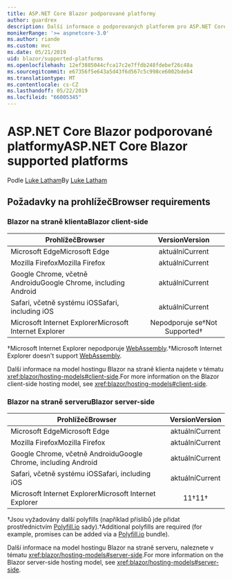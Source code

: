 ```yaml
---
title: ASP.NET Core Blazor podporované platformy
author: guardrex
description: Další informace o podporovaných platforem pro ASP.NET Core Blazor.
monikerRange: '>= aspnetcore-3.0'
ms.author: riande
ms.custom: mvc
ms.date: 05/21/2019
uid: blazor/supported-platforms
ms.openlocfilehash: 12ef3885044cfca17c2e7ffdb248fdebef26c48a
ms.sourcegitcommit: e67356f5e643a5d43f6d567c5c998ce6002bdeb4
ms.translationtype: MT
ms.contentlocale: cs-CZ
ms.lasthandoff: 05/22/2019
ms.locfileid: "66005345"
---
```

# <a name="aspnet-core-blazor-supported-platforms"></a><span data-ttu-id="5dbb9-103">ASP.NET Core Blazor podporované platformy</span><span class="sxs-lookup"><span data-stu-id="5dbb9-103">ASP.NET Core Blazor supported platforms</span></span>

<span data-ttu-id="5dbb9-104">Podle [Luke Latham](https://github.com/guardrex)</span><span class="sxs-lookup"><span data-stu-id="5dbb9-104">By [Luke Latham](https://github.com/guardrex)</span></span>

## <a name="browser-requirements"></a><span data-ttu-id="5dbb9-105">Požadavky na prohlížeč</span><span class="sxs-lookup"><span data-stu-id="5dbb9-105">Browser requirements</span></span>

### <a name="blazor-client-side"></a><span data-ttu-id="5dbb9-106">Blazor na straně klienta</span><span class="sxs-lookup"><span data-stu-id="5dbb9-106">Blazor client-side</span></span>

| <span data-ttu-id="5dbb9-107">Prohlížeč</span><span class="sxs-lookup"><span data-stu-id="5dbb9-107">Browser</span></span>                          | <span data-ttu-id="5dbb9-108">Version</span><span class="sxs-lookup"><span data-stu-id="5dbb9-108">Version</span></span>               |
| -------------------------------- | :-------------------: |
| <span data-ttu-id="5dbb9-109">Microsoft Edge</span><span class="sxs-lookup"><span data-stu-id="5dbb9-109">Microsoft Edge</span></span>                   | <span data-ttu-id="5dbb9-110">aktuální</span><span class="sxs-lookup"><span data-stu-id="5dbb9-110">Current</span></span>               |
| <span data-ttu-id="5dbb9-111">Mozilla Firefox</span><span class="sxs-lookup"><span data-stu-id="5dbb9-111">Mozilla Firefox</span></span>                  | <span data-ttu-id="5dbb9-112">aktuální</span><span class="sxs-lookup"><span data-stu-id="5dbb9-112">Current</span></span>               |
| <span data-ttu-id="5dbb9-113">Google Chrome, včetně Androidu</span><span class="sxs-lookup"><span data-stu-id="5dbb9-113">Google Chrome, including Android</span></span> | <span data-ttu-id="5dbb9-114">aktuální</span><span class="sxs-lookup"><span data-stu-id="5dbb9-114">Current</span></span>               |
| <span data-ttu-id="5dbb9-115">Safari, včetně systému iOS</span><span class="sxs-lookup"><span data-stu-id="5dbb9-115">Safari, including iOS</span></span>            | <span data-ttu-id="5dbb9-116">aktuální</span><span class="sxs-lookup"><span data-stu-id="5dbb9-116">Current</span></span>               |
| <span data-ttu-id="5dbb9-117">Microsoft Internet Explorer</span><span class="sxs-lookup"><span data-stu-id="5dbb9-117">Microsoft Internet Explorer</span></span>      | <span data-ttu-id="5dbb9-118">Nepodporuje se&dagger;</span><span class="sxs-lookup"><span data-stu-id="5dbb9-118">Not Supported&dagger;</span></span> |

<span data-ttu-id="5dbb9-119">&dagger;Microsoft Internet Explorer nepodporuje [WebAssembly](http://webassembly.org).</span><span class="sxs-lookup"><span data-stu-id="5dbb9-119">&dagger;Microsoft Internet Explorer doesn't support [WebAssembly](http://webassembly.org).</span></span>

<span data-ttu-id="5dbb9-120">Další informace na model hostingu Blazor na straně klienta najdete v tématu <xref:blazor/hosting-models#client-side>.</span><span class="sxs-lookup"><span data-stu-id="5dbb9-120">For more information on the Blazor client-side hosting model, see <xref:blazor/hosting-models#client-side>.</span></span>

### <a name="blazor-server-side"></a><span data-ttu-id="5dbb9-121">Blazor na straně serveru</span><span class="sxs-lookup"><span data-stu-id="5dbb9-121">Blazor server-side</span></span>

| <span data-ttu-id="5dbb9-122">Prohlížeč</span><span class="sxs-lookup"><span data-stu-id="5dbb9-122">Browser</span></span>                          | <span data-ttu-id="5dbb9-123">Version</span><span class="sxs-lookup"><span data-stu-id="5dbb9-123">Version</span></span>    |
| -------------------------------- | :--------: |
| <span data-ttu-id="5dbb9-124">Microsoft Edge</span><span class="sxs-lookup"><span data-stu-id="5dbb9-124">Microsoft Edge</span></span>                   | <span data-ttu-id="5dbb9-125">aktuální</span><span class="sxs-lookup"><span data-stu-id="5dbb9-125">Current</span></span>    |
| <span data-ttu-id="5dbb9-126">Mozilla Firefox</span><span class="sxs-lookup"><span data-stu-id="5dbb9-126">Mozilla Firefox</span></span>                  | <span data-ttu-id="5dbb9-127">aktuální</span><span class="sxs-lookup"><span data-stu-id="5dbb9-127">Current</span></span>    |
| <span data-ttu-id="5dbb9-128">Google Chrome, včetně Androidu</span><span class="sxs-lookup"><span data-stu-id="5dbb9-128">Google Chrome, including Android</span></span> | <span data-ttu-id="5dbb9-129">aktuální</span><span class="sxs-lookup"><span data-stu-id="5dbb9-129">Current</span></span>    |
| <span data-ttu-id="5dbb9-130">Safari, včetně systému iOS</span><span class="sxs-lookup"><span data-stu-id="5dbb9-130">Safari, including iOS</span></span>            | <span data-ttu-id="5dbb9-131">aktuální</span><span class="sxs-lookup"><span data-stu-id="5dbb9-131">Current</span></span>    |
| <span data-ttu-id="5dbb9-132">Microsoft Internet Explorer</span><span class="sxs-lookup"><span data-stu-id="5dbb9-132">Microsoft Internet Explorer</span></span>      | <span data-ttu-id="5dbb9-133">11&dagger;</span><span class="sxs-lookup"><span data-stu-id="5dbb9-133">11&dagger;</span></span> |

<span data-ttu-id="5dbb9-134">&dagger;Jsou vyžadovány další polyfills (například příslibů jde přidat prostřednictvím [Polyfill.io](https://polyfill.io/v3/) sady).</span><span class="sxs-lookup"><span data-stu-id="5dbb9-134">&dagger;Additional polyfills are required (for example, promises can be added via a [Polyfill.io](https://polyfill.io/v3/) bundle).</span></span>

<span data-ttu-id="5dbb9-135">Další informace na model hostingu Blazor na straně serveru, naleznete v tématu <xref:blazor/hosting-models#server-side>.</span><span class="sxs-lookup"><span data-stu-id="5dbb9-135">For more information on the Blazor server-side hosting model, see <xref:blazor/hosting-models#server-side>.</span></span>
